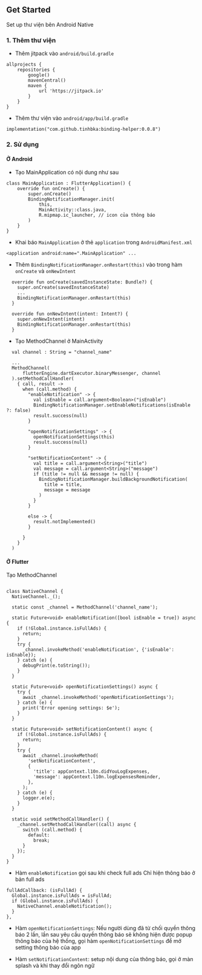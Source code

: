 ## Get Started

Set up thư viện bên Android Native

### 1. Thêm thư viện

- Thêm jitpack vào `android/build.gradle`

```
allprojects {
    repositories {
        google()
        mavenCentral()
        maven {
            url 'https://jitpack.io'
        }
    }
}
```

- Thêm thư viện vào `android/app/build.gradle`

```
implementation("com.github.tinhbka:binding-helper:0.0.8")
```

### 2. Sử dụng

#### Ở Android

- Tạo MainApplication có nội dung như sau

```
class MainApplication : FlutterApplication() {
    override fun onCreate() {
        super.onCreate()
        BindingNotificationManager.init(
            this,
            MainActivity::class.java,
            R.mipmap.ic_launcher, // icon của thông báo
        )
    }
}
```

- Khai báo `MainApplication` ở thẻ `application` trong `AndroidManifest.xml`

```
<application android:name=".MainApplication" ...
```

- Thêm `BindingNotificationManager.onRestart(this)` vào trong hàm `onCreate` và `onNewIntent`

```
  override fun onCreate(savedInstanceState: Bundle?) {
    super.onCreate(savedInstanceState)
    ...
    BindingNotificationManager.onRestart(this)
  }

  override fun onNewIntent(intent: Intent?) {
    super.onNewIntent(intent)
    BindingNotificationManager.onRestart(this)
  }
```

- Tạo MethodChannel ở MainActivity

```
  val channel : String = "channel_name"

  ...
  MethodChannel(
      flutterEngine.dartExecutor.binaryMessenger, channel
  ).setMethodCallHandler(
    { call, result ->
      when (call.method) {
        "enableNotification" -> {
          val isEnable = call.argument<Boolean>("isEnable")
          BindingNotificationManager.setEnableNotifications(isEnable ?: false)
          result.success(null)
        }

        "openNotificationSettings" -> {
          openNotificationSettings(this)
          result.success(null)
        }

        "setNotificationContent" -> {
          val title = call.argument<String>("title")
          val message = call.argument<String>("message")
          if (title != null && message != null) {
            BindingNotificationManager.buildBackgroundNotification(
              title = title,
              message = message
            )
          }
        }

        else -> {
          result.notImplemented()
        }

      }
    }
  )
```

#### Ở Flutter

Tạo MethodChannel

```

class NativeChannel {
  NativeChannel._();

  static const _channel = MethodChannel('channel_name');

  static Future<void> enableNotification([bool isEnable = true]) async {
    if (!Global.instance.isFullAds) {
      return;
    }
    try {
      _channel.invokeMethod('enableNotification', {'isEnable': isEnable});
    } catch (e) {
      debugPrint(e.toString());
    }
  }

  static Future<void> openNotificationSettings() async {
    try {
      await _channel.invokeMethod('openNotificationSettings');
    } catch (e) {
      print('Error opening settings: $e');
    }
  }

  static Future<void> setNotificationContent() async {
    if (!Global.instance.isFullAds) {
      return;
    }
    try {
      await _channel.invokeMethod(
        'setNotificationContent',
        {
          'title': appContext.l10n.didYouLogExpenses,
          'message': appContext.l10n.logExpensesReminder,
        },
      );
    } catch (e) {
      logger.e(e);
    }
  }

  static void setMethodCallHandler() {
    _channel.setMethodCallHandler((call) async {
      switch (call.method) {
        default:
          break;
      }
    });
  }
}
```

- Hàm `enableNotification` gọi sau khi check full ads
  Chỉ hiện thông báo ở bản full ads

```
fullAdCallback: (isFullAd) {
  Global.instance.isFullAds = isFullAd;
  if (Global.instance.isFullAds) {
    NativeChannel.enableNotification();
  }
},
```

- Hàm `openNotificationSettings`: Nếu người dùng đã từ chối quyền thông báo 2 lần, lần sau yêu cầu
  quyền thông báo sẽ không hiện được popup thông báo của hệ thống, gọi hàm
  `openNotificationSettings` để mở setting thông báo của app

- Hàm `setNotificationContent`: setup nội dung của thông báo, gọi ở màn splash và khi thay đổi ngôn
  ngữ